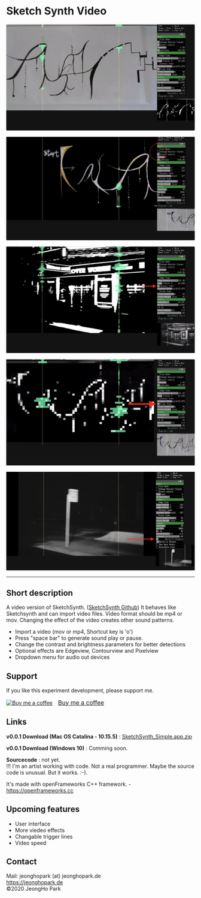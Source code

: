 # Sketch Synth Video
![Main](media/main_screen.jpg)         

![Change view](media/swap_mainView.jpg)         

![Contour view](media/contourView.jpg)         

![Pixel view](media/pixelView.jpg)         

![Dropdown menu for audio output](media/audioDevices.jpg)        

<hr>		

## Short description						
A video version of SketchSynth. (<a target="_blank" href="https://github.com/jeonghopark/SketchSynth-Simple">SketchSynth Github</a>) It behaves like Sketchsynth and can import video files. Video format should be mp4 or mov. Changing the effect of the video creates other sound patterns.        

- Import a video (mov or mp4, Shortcut key is 'o')      
- Press "space bar" to generate sound play or pause.      
- Change the contrast and brightness parameters for better detections      
- Optional effects are Edgeview, Contourview and Pixelview        
- Dropdown menu for audio out devices           

## Support				
If you like this experiment development, please support me.
<link href="https://fonts.googleapis.com/css?family=Arial" rel="stylesheet"><a class="bmc-button" target="_blank" href="https://www.buymeacoffee.com/c4KbpP0oa"><img src="https://cdn.buymeacoffee.com/buttons/bmc-new-btn-logo.svg" alt="Buy me a coffee"><span style="margin-left:15px;font-size:16px !important;">Buy me a coffee</span></a>

## Links
<b>v0.0.1 Download (Mac OS Catalina - 10.15.5)</b> : [SketchSynth_Simple.app.zip](https://github.com/jeonghopark/SketchSynth-Simple/releases/download/v0.0.3/SketchSynth_Simple_mac_app.zip)				

<b>v0.0.1 Download (Windows 10)</b> : Comming soon.				

<b>Sourcecode</b> : not yet.         
!!! I'm an artist working with code. Not a real programmer. Maybe the source code is unusual. But it works. :-).            

It's made with openFrameworks C++ framework. - <a target="_blank" href="https://openframeworks.cc">https://openframeworks.cc</a>

## Upcoming features
- User interface	
- More viedeo effects		
- Changable trigger lines
- Video speed

## Contact		
Mail: jeonghopark (at) jeonghopark.de             
<a target="_blank" href="https://jeonghopark.de">https://jeonghopark.de</a>             
©2020 JeongHo Park             

